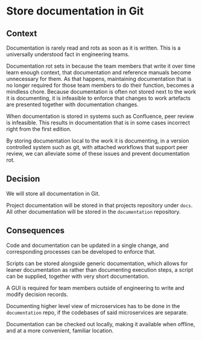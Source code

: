 # Store documentation in Git

## Context
Documentation is rarely read and rots as soon as it is written. This is a universally understood fact in engineering teams.

Documentation rot sets in because the team members that write it over time learn enough context, that documentation and reference manuals become unnecessary for them. As that happens, maintaining documentation that is no longer required for those team members to do their function, becomes a mindless chore. Because documentation is often not stored next to the work it is documenting, it is infeasible to enforce that changes to work artefacts are presented together with documentation changes.

When documentation is stored in systems such as Confluence, peer review is infeasible. This results in documentation that is in some cases incorrect right from the first edition.

By storing documentation local to the work it is documenting, in a version controlled system such as git, with attached workflows that support peer review, we can alleviate some of these issues and prevent documentation rot.

## Decision
We will store all documentation in Git.

Project documentation will be stored in that projects repository under `docs`. All other documentation will be stored in the `documentation` repository.

## Consequences
Code and documentation can be updated in a single change, and corresponding processes can be developed to enforce that.

Scripts can be stored alongside generic documentation, which allows for leaner documentation as rather than documenting execution steps, a script can be supplied, together with very short documentation.

A GUI is required for team members outside of engineering to write and modify decision records.

Documenting higher level view of microservices has to be done in the `documentation` repo, if the codebases of said microservices are separate.

Documentation can be checked out locally, making it available when offline, and at a more convenient, familiar location.
